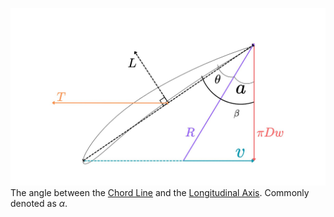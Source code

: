 ![Basic Propeller Aerodynamics 1.jpg](./Engineering%20Concepts%20&%20Subjects/Aerodynamics/Chapter%206%20-%20Aircraft%20Performance/Basic%20Propeller%20Aerodynamics%201.jpg)
The angle between the [Chord Line](Chord%20Line.md) and the [Longitudinal Axis](Longitudinal%20Axis.md). Commonly denoted as $\alpha$.